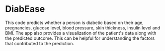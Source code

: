 # DiabEase
 This code predicts whether a person is diabetic based on their age, pregnancies, glucose level, blood pressure, skin thickness, insulin level and BMI. The app also provides a visualization of the patient's data along with the predicted outcome. This can be helpful for understanding the factors that contributed to the prediction.
